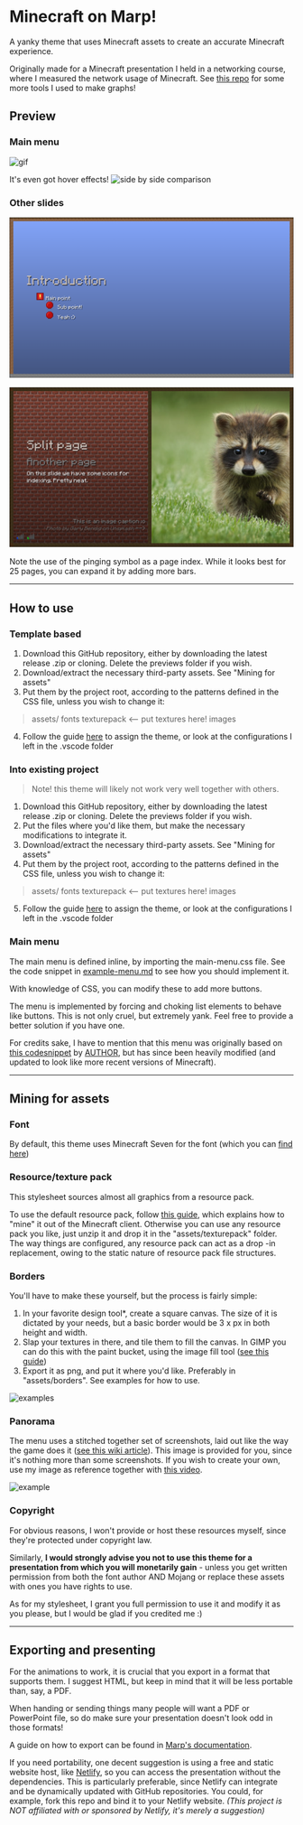 # Minecraft on Marp!
A yanky theme that uses Minecraft assets to create an accurate Minecraft experience.

Originally made for a Minecraft presentation I held in a networking course, where I measured the network usage of Minecraft. See [this repo](https://github.com/mikael-ros/wiresharkR) for some more tools I used to make graphs!

## Preview
### Main menu
![gif](previews/menu.gif)

It's even got hover effects!
![side by side comparison](previews/sidebyside.png)
### Other slides
![first page in section](previews/firstpage.png)

![a page in a section](previews/apage.png)

Note the use of the pinging symbol as a page index.   While it looks best for 25 pages, you can expand it by adding more bars.

---

## How to use
### Template based
1. Download this GitHub repository, either by downloading the latest release .zip or cloning. Delete the previews folder if you wish.
2. Download/extract the necessary third-party assets. See "Mining for assets"
3. Put them by the project root, according to the patterns defined in the CSS file, unless you wish to change it:
  > assets/
  >      fonts
  >      texturepack <-- put textures here!
  >      images
4. Follow the guide [here]() to assign the theme, or look at the configurations I left in the .vscode folder
### Into existing project
> Note! this theme will likely not work very well together with others.

1. Download this GitHub repository, either by downloading the latest release .zip or cloning. Delete the previews folder if you wish.
2. Put the files where you'd like them, but make the necessary modifications to integrate it.
3. Download/extract the necessary third-party assets. See "Mining for assets"
4. Put them by the project root, according to the patterns defined in the CSS file, unless you wish to change it:
  > assets/
  >      fonts
  >      texturepack <-- put textures here!
  >      images
5. Follow the guide [here]() to assign the theme, or look at the configurations I left in the .vscode folder

### Main menu
The main menu is defined inline, by importing the main-menu.css file. See the code snippet in [example-menu.md](example/example-menu.md) to see how you should implement it.

With knowledge of CSS, you can modify these to add more buttons.

The menu is implemented by forcing and choking list elements to behave like buttons. This is not only cruel, but extremely yank. Feel free to provide a better solution if you have one.

For credits sake, I have to mention that this menu was originally based on [this codesnippet]() by [AUTHOR](), but has since been heavily modified (and updated to look like more recent versions of Minecraft).

---

## Mining for assets
### Font
By default, this theme uses Minecraft Seven for the font (which you can [find here]()) 

### Resource/texture pack
This stylesheet sources almost all graphics from a resource pack.

To use the default resource pack, follow [this guide](), which explains how to "mine" it out of the Minecraft client. Otherwise you can use any resource pack you like, just unzip it and drop it in the "assets/texturepack" folder. The way things are configured, any resource pack can act as a drop -in replacement, owing to the static nature of resource pack file structures.

### Borders
You'll have to make these yourself, but the process is fairly simple:
1. In your favorite design tool*, create a square canvas. The size of it is dictated by your needs, but a basic border would be 3 x <size of texture> px in both height and width.
2. Slap your textures in there, and tile them to fill the canvas. In GIMP you can do this with the paint bucket, using the image fill tool ([see this guide]())
3. Export it as png, and put it where you'd like. Preferably in "assets/borders". See examples for how to use.

![examples]()

### Panorama
The menu uses a stitched together set of screenshots, laid out like the way the game does it  ([see this wiki article]()). This image is provided for you, since it's nothing more than some screenshots. If you wish to create your own, use my image as reference together with [this video]().

![example]()

### Copyright
For obvious reasons, I won't provide or host these resources myself, since they're protected under copyright law. 

Similarly, **I would strongly advise you not to use this theme for a presentation from which you will monetarily gain** - unless you get written permission from both the font author AND Mojang or replace these assets with ones you have rights to use. 

As for my stylesheet, I grant you full permission to use it and modify it as you please, but I would be glad if you credited me :)

---

## Exporting and presenting
For the animations to work, it is crucial that you export in a format that supports them. I suggest HTML, but keep in mind that it will be less portable than, say, a PDF. 

When handing or sending things many people will want a PDF or PowerPoint file, so do make sure your presentation doesn't look odd in those formats!

A guide on how to export can be found in [Marp's documentation]().

If you need portability, one decent suggestion is using a free and static website host, like [Netlify](), so you can access the presentation without the dependencies. This is particularly preferable, since Netlify can integrate and be dynamically updated with GitHub repositories. You could, for example, fork this repo and bind it to your Netlify website. _(This project is NOT affiliated with or sponsored by Netlify, it's merely a suggestion)_
